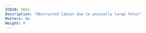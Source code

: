 ```yaml
---
ICD10: O662
Description: "Obstructed labour due to unusually large fetus"
Matters: No
Weight: 0
---
```


